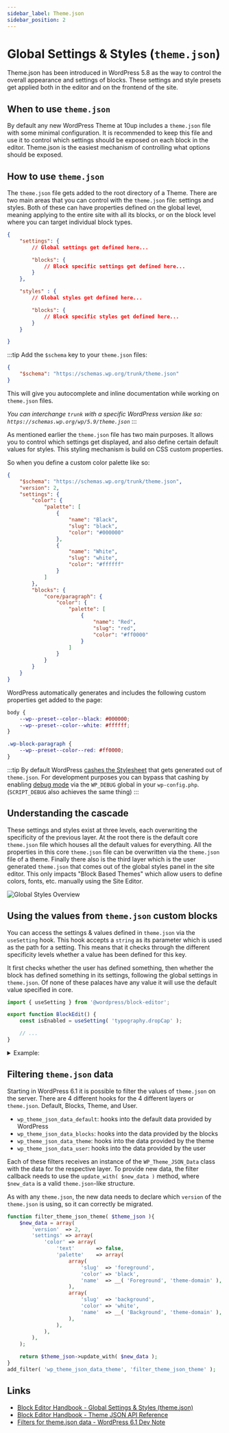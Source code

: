 ```yaml
---
sidebar_label: Theme.json
sidebar_position: 2
---
```


# Global Settings & Styles (`theme.json`)

Theme.json has been introduced in WordPress 5.8 as the way to control the overall appearance and settings of blocks. These settings and style presets get applied both in the editor and on the frontend of the site.

## When to use `theme.json`

By default any new WordPress Theme at 10up includes a `theme.json` file with some minimal configuration. It is recommended to keep this file and use it to control which settings should be exposed on each block in the editor. Theme.json is the easiest mechanism of controlling what options should be exposed.

## How to use `theme.json`

The `theme.json` file gets added to the root directory of a Theme. There are two main areas that you can control with the `theme.json` file: settings and styles. Both of these can have properties defined on the global level, meaning applying to the entire site with all its blocks, or on the block level where you can target individual block types.

```json
{
    "settings": {
        // Global settings get defined here...

        "blocks": {
            // Block specific settings get defined here...
        }
    },

    "styles" : {
        // Global styles get defined here...

        "blocks": {
            // Block specific styles get defined here...
        }
    }

}
```

:::tip
Add the `$schema` key to your `theme.json` files:

```json
{
    "$schema": "https://schemas.wp.org/trunk/theme.json"
}
```

This will give you autocomplete and inline documentation while working on `theme.json` files.

_You can interchange `trunk` with a specific WordPress version like so: `https://schemas.wp.org/wp/5.9/theme.json`_
:::

As mentioned earlier the `theme.json` file has two main purposes. It allows you to control which settings get displayed, and also define certain default values for styles. This styling mechanism is build on CSS custom properties.

So when you define a custom color palette like so:

```json title="theme.json"
{
    "$schema": "https://schemas.wp.org/trunk/theme.json",
    "version": 2,
    "settings": {
        "color": {
            "palette": [
                {
                    "name": "Black",
                    "slug": "black",
                    "color": "#000000"
                },
                {
                    "name": "White",
                    "slug": "white",
                    "color": "#ffffff"
                }
            ]
        },
        "blocks": {
            "core/paragraph": {
                "color": {
                    "palette": [
                        {
                            "name": "Red",
                            "slug": "red",
                            "color": "#ff0000"
                        }
                    ]
                }
            }
        }
    }
}
```

WordPress automatically generates and includes the following custom properties get added to the page:

```css title="generated custom properties"
body {
    --wp--preset--color--black: #000000;
    --wp--preset--color--white: #ffffff;
}

.wp-block-paragraph {
    --wp--preset--color--red: #ff0000;
}
```

:::tip
By default WordPress [cashes the Stylesheet](https://github.com/WordPress/wordpress-develop/blob/9b105d92a4b769f396ba798db1f106abab75001f/src/wp-includes/global-styles-and-settings.php#L91-L97) that gets generated out of `theme.json`. For development purposes you can bypass that cashing by enabling [debug mode](https://wordpress.org/support/article/debugging-in-wordpress) via the `WP_DEBUG` global in your `wp-config.php`. (`SCRIPT_DEBUG` also achieves the same thing)
:::

## Understanding the cascade

These settings and styles exist at three levels, each overwriting the specificity of the previous layer. At the root there is the default core `theme.json` file which houses all the default values for everything. All the properties in this core `theme.json` file can be overwritten via the `theme.json` file of a theme. Finally there also is the third layer which is the user generated `theme.json` that comes out of the global styles panel in the site editor. This only impacts "Block Based Themes" which allow users to define colors, fonts, etc. manually using the Site Editor.

![Global Styles Overview](../../static//img/global-styles-input-output.png)

## Using the values from `theme.json` custom blocks

You can access the settings & values defined in `theme.json` via the `useSetting` hook. This hook accepts a `string` as its parameter which is used as the path for a setting. This means that it checks through the different specificity levels whether a value has been defined for this key.

It first checks whether the user has defined something, then whether the block has defined something in its settings, following the global settings in `theme.json`. Of none of these palaces have any value it will use the default value specified in core.

```js
import { useSetting } from '@wordpress/block-editor';

export function BlockEdit() {
    const isEnabled = useSetting( 'typography.dropCap' );

    // ...
}
```

<details>
    <summary>Example:</summary>
<p>

 Lets say we have this `theme.json` file:

```json title="theme.json"
{
    "settings": {
        "typography": {
            "dropCap": false
        }
    },
    "blocks": [
        "core/paragraph": {
            "settings": {
                "typography": {
                    "dropCap": true
                }
            }
        }
    ]
}
```

Using `useSetting('typography.dropCap')` would only return `true` if it is being called from within the `core/paragraph` block.

</p>
</details>

## Filtering `theme.json` data

Starting in WordPress 6.1 it is possible to filter the values of `theme.json` on the server. There are 4 different hooks for the 4 different layers or `theme.json`. Default, Blocks, Theme, and User.

- `wp_theme_json_data_default`: hooks into the default data provided by WordPress
- `wp_theme_json_data_blocks`: hooks into the data provided by the blocks
- `wp_theme_json_data_theme`: hooks into the data provided by the theme
- `wp_theme_json_data_user`: hooks into the data provided by the user

Each of these filters receives an instance of the `WP_Theme_JSON_Data` class with the data for the respective layer. To provide new data, the filter callback needs to use the `update_with( $new_data )` method, where `$new_data` is a valid `theme.json`-like structure.

As with any `theme.json`, the new data needs to declare which `version` of the `theme.json` is using, so it can correctly be migrated.

```php
function filter_theme_json_theme( $theme_json ){
	$new_data = array(
		'version'  => 2,
		'settings' => array(
			'color' => array(
				'text'       => false,
				'palette'    => array(
					array(
						'slug'  => 'foreground',
						'color' => 'black',
						'name'  => __( 'Foreground', 'theme-domain' ),
					),
					array(
						'slug'  => 'background',
						'color' => 'white',
						'name'  => __( 'Background', 'theme-domain' ),
					),
				),
			),
		),
	);

	return $theme_json->update_with( $new_data );
}
add_filter( 'wp_theme_json_data_theme', 'filter_theme_json_theme' );
```

## Links

- [Block Editor Handbook - Global Settings & Styles (theme.json)](https://developer.wordpress.org/block-editor/how-to-guides/themes/theme-json/)
- [Block Editor Handbook - Theme JSON API Reference](https://developer.wordpress.org/block-editor/reference-guides/theme-json-reference/theme-json-living/)
- [Filters for theme.json data - WordPress 6.1 Dev Note](https://make.wordpress.org/core/2022/10/10/filters-for-theme-json-data/)
